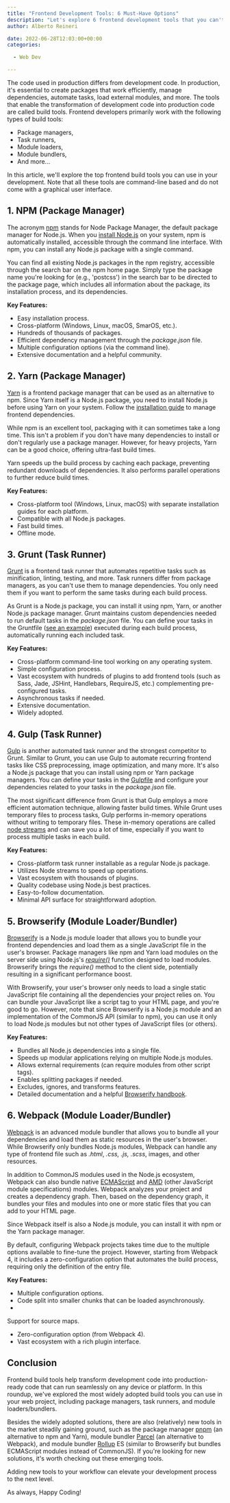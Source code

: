 ```yaml
---
title: "Frontend Development Tools: 6 Must-Have Options"
description: "Let's explore 6 frontend development tools that you can't afford to miss if you're a web developer"
author: Alberto Reineri

date: 2022-06-28T12:03:00+00:00
categories:

  - Web Dev

---
```


The code used in production differs from development code. In production, it's essential to create packages that work efficiently, manage dependencies, automate tasks, load external modules, and more. The tools that enable the transformation of development code into production code are called build tools. Frontend developers primarily work with the following types of build tools:

- Package managers,
- Task runners,
- Module loaders,
- Module bundlers,
- And more...

In this article, we'll explore the top frontend build tools you can use in your development. Note that all these tools are command-line based and do not come with a graphical user interface.

## 1. NPM (Package Manager)

The acronym [npm][1] stands for Node Package Manager, the default package manager for Node.js. When you [install Node.js][2] on your system, npm is automatically installed, accessible through the command line interface. With npm, you can install any Node.js package with a single command.

You can find all existing Node.js packages in the npm registry, accessible through the search bar on the npm home page. Simply type the package name you're looking for (e.g., 'postcss') in the search bar to be directed to the package page, which includes all information about the package, its installation process, and its dependencies.

**Key Features:**
- Easy installation process.
- Cross-platform (Windows, Linux, macOS, SmarOS, etc.).
- Hundreds of thousands of packages.
- Efficient dependency management through the _package.json_ file.
- Multiple configuration options (via the command line).
- Extensive documentation and a helpful community.

## 2. Yarn (Package Manager)

[Yarn][3] is a frontend package manager that can be used as an alternative to npm. Since Yarn itself is a Node.js package, you need to install Node.js before using Yarn on your system. Follow the [installation guide][4] to manage frontend dependencies.

While npm is an excellent tool, packaging with it can sometimes take a long time. This isn't a problem if you don't have many dependencies to install or don't regularly use a package manager. However, for heavy projects, Yarn can be a good choice, offering ultra-fast build times.

Yarn speeds up the build process by caching each package, preventing redundant downloads of dependencies. It also performs parallel operations to further reduce build times.

**Key Features:**
- Cross-platform tool (Windows, Linux, macOS) with separate installation guides for each platform.
- Compatible with all Node.js packages.
- Fast build times.
- Offline mode.

## 3. Grunt (Task Runner)

[Grunt][5] is a frontend task runner that automates repetitive tasks such as minification, linting, testing, and more. Task runners differ from package managers, as you can't use them to manage dependencies. You only need them if you want to perform the same tasks during each build process.

As Grunt is a Node.js package, you can install it using npm, Yarn, or another Node.js package manager. Grunt maintains custom dependencies needed to run default tasks in the _package.json_ file. You can define your tasks in the Gruntfile ([see an example][6]) executed during each build process, automatically running each included task.

**Key Features:**
- Cross-platform command-line tool working on any operating system.
- Simple configuration process.
- Vast ecosystem with hundreds of plugins to add frontend tools (such as Sass, Jade, JSHint, Handlebars, RequireJS, etc.) complementing pre-configured tasks.
- Asynchronous tasks if needed.
- Extensive documentation.
- Widely adopted.

## 4. Gulp (Task Runner)

[Gulp][7] is another automated task runner and the strongest competitor to Grunt. Similar to Grunt, you can use Gulp to automate recurring frontend tasks like CSS preprocessing, image optimization, and many more. It's also a Node.js package that you can install using npm or Yarn package managers. You can define your tasks in the [Gulpfile][8] and configure your dependencies related to your tasks in the _package.json_ file.

The most significant difference from Grunt is that Gulp employs a more efficient automation technique, allowing faster build times. While Grunt uses temporary files to process tasks, Gulp performs in-memory operations without writing to temporary files. These in-memory operations are called [node streams][9] and can save you a lot of time, especially if you want to process multiple tasks in each build.

**Key Features:**
- Cross-platform task runner installable as a regular Node.js package.
- Utilizes Node streams to speed up operations.
- Vast ecosystem with thousands of plugins.
- Quality codebase using Node.js best practices.
- Easy-to-follow documentation.
- Minimal API surface for straightforward adoption.

## 5. Browserify (Module Loader/Bundler)

[Browserify][10] is a Node.js module loader that allows you to bundle your frontend dependencies and load them as a single JavaScript file in the user's browser. Package managers like npm and Yarn load modules on the server side using Node.js's _[require()][11]_ function designed to load modules. Browserify brings the _require()_ method to the client side, potentially resulting in a significant performance boost.

With Browserify, your user's browser only needs to load a single static JavaScript file containing all the dependencies your project relies on. You can bundle your JavaScript like a script tag to your HTML page, and you're good to go. However, note that since Browserify is a Node.js module and an implementation of the CommonJS API (similar to npm), you can use it only to load Node.js modules but not other types of JavaScript files (or others).

**Key Features:**
- Bundles all Node.js dependencies into a single file.
- Speeds up modular applications relying on multiple Node.js modules.
- Allows external requirements (can require modules from other script tags).
- Enables splitting packages if needed.
- Excludes, ignores, and transforms features.
- Detailed documentation and a helpful [Browserify handbook][12].

## 6. Webpack (Module Loader/Bundler)

[Webpack][13] is an advanced module bundler that allows you to bundle all your dependencies and load them as static resources in the user's browser. While Browserify only bundles Node.js modules, Webpack can handle any type of frontend file such as _.html_, _.css, .js, .scss_, images, and other resources.

In addition to CommonJS modules used in the Node.js ecosystem, Webpack can also bundle native [ECMAScript][14] and [AMD][15] (other JavaScript module specifications) modules. Webpack analyzes your project and creates a dependency graph. Then, based on the dependency graph, it bundles your files and modules into one or more static files that you can add to your HTML page.

Since Webpack itself is also a Node.js module, you can install it with npm or the Yarn package manager.

By default, configuring Webpack projects takes time due to the multiple options available to fine-tune the project. However, starting from Webpack 4, it includes a zero-configuration option that automates the build process, requiring only the definition of the entry file.

**Key Features:**
- Multiple configuration options.
- Code split into smaller chunks that can be loaded asynchronously.
-

 Support for source maps.
- Zero-configuration option (from Webpack 4).
- Vast ecosystem with a rich plugin interface.

## Conclusion

Frontend build tools help transform development code into production-ready code that can run seamlessly on any device or platform. In this roundup, we've explored the most widely adopted build tools you can use in your web project, including package managers, task runners, and module loaders/bundlers.

Besides the widely adopted solutions, there are also (relatively) new tools in the market steadily gaining ground, such as the package manager [pnpm][16] (an alternative to npm and Yarn), module bundler [Parcel][17] (an alternative to Webpack), and module bundler [Rollup][18] ES (similar to Browserify but bundles ECMAScript modules instead of CommonJS). If you're looking for new solutions, it's worth checking out these emerging tools.

Adding new tools to your workflow can elevate your development process to the next level.

As always, Happy Coding!

[1]: https://github.com/npm/cli
[2]: https://nodejs.org/en/download/
[3]: https://yarnpkg.com/lang/en/
[4]: https://yarnpkg.com/en/docs/install
[5]: https://gruntjs.com/
[6]: https://gruntjs.com/sample-gruntfile
[7]: https://gulpjs.com/
[8]: https://gulpjs.com/docs/en/getting-started/javascript-and-gulpfiles
[9]: https://nodejs.org/api/stream.html#stream_stream
[10]: http://browserify.org/
[11]: https://nodejs.org/api/modules.html#modules_require_id
[12]: https://github.com/browserify/browserify-handbook
[13]: https://webpack.js.org/
[14]: https://www.ecma-international.org/publications/standards/Ecma-262.htm
[15]: https://github.com/amdjs/amdjs-api/wiki/AMD
[16]: https://pnpm.js.org/
[17]: https://parceljs.org/
[18]: https://rollupjs.org/blog/en/
